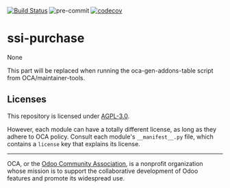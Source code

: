 [![Build Status](https://travis-ci.com/open-synergy/ssi-purchase.svg?branch=14.0)](https://travis-ci.com/open-synergy/ssi-purchase)
![pre-commit](https://github.com/open-synergy/ssi-purchase/actions/workflows/pre-commit.yml/badge.svg)
[![codecov](https://codecov.io/gh/open-synergy/ssi-purchase/branch/14.0/graph/badge.svg)](https://codecov.io/gh/open-synergy/ssi-purchase)

<!-- /!\ do not modify above this line -->

# ssi-purchase

None

<!-- /!\ do not modify below this line -->

<!-- prettier-ignore-start -->

[//]: # (addons)

This part will be replaced when running the oca-gen-addons-table script from OCA/maintainer-tools.

[//]: # (end addons)

<!-- prettier-ignore-end -->

## Licenses

This repository is licensed under [AGPL-3.0](LICENSE).

However, each module can have a totally different license, as long as they adhere to OCA
policy. Consult each module's `__manifest__.py` file, which contains a `license` key
that explains its license.

----

OCA, or the [Odoo Community Association](http://odoo-community.org/), is a nonprofit
organization whose mission is to support the collaborative development of Odoo features
and promote its widespread use.
